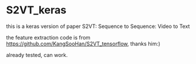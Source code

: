 # S2VT_keras
this is a keras version of paper S2VT: Sequence to Sequence: Video to Text

the feature extraction code is from https://github.com/KangSooHan/S2VT_tensorflow, thanks him:)

already tested, can work.
